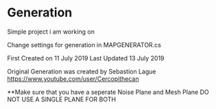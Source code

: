 # Generation
Simple project i am working on

Change settings for generation in MAPGENERATOR.cs

First Created on 11 July 2019
Last Updated  13 July 2019

Original Generation was created by Sebastion Lague 
https://www.youtube.com/user/Cercopithecan

**Make sure that you have a seperate Noise Plane and Mesh Plane DO NOT USE A SINGLE PLANE FOR BOTH


